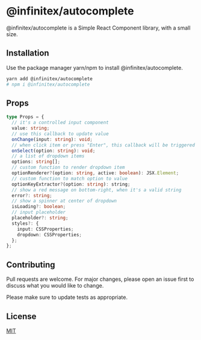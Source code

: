 # @infinitex/autocomplete

@infinitex/autocomplete is a Simple React Component library, with a small size.

## Installation

Use the package manager yarn/npm to install @infinitex/autocomplete.

```bash
yarn add @infinitex/autocomplete
# npm i @infinitex/autocomplete
```

## Props

```ts
type Props = {
  // it's a controlled input component
  value: string;
  // use this callback to update value
  onChange(input: string): void;
  // when click item or press "Enter", this callback will be triggered
  onSelect(option: string): void;
  // a list of dropdown items
  options: string[];
  // custom function to render dropdown item
  optionRenderer?(option: string, active: boolean): JSX.Element;
  // custom function to match option to value
  optionKeyExtractor?(option: string): string;
  // show a red message on bottom-right, when it's a valid string
  error?: string;
  // show a spinner at center of dropdown
  isLoading?: boolean;
  // input placeholder
  placeholder?: string;
  styles?: {
    input: CSSProperties;
    dropdown: CSSProperties;
  };
};
```

## Contributing

Pull requests are welcome. For major changes, please open an issue first to discuss what you would like to change.

Please make sure to update tests as appropriate.

## License

[MIT](https://choosealicense.com/licenses/mit/)
